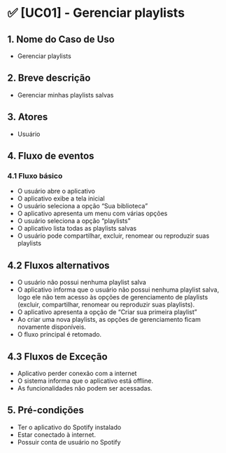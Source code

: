 # ✅ [UC01] - Gerenciar playlists

## 1. Nome do Caso de Uso
- Gerenciar playlists

## 2.  Breve descrição
- Gerenciar minhas playlists salvas
 
## 3.  Atores
- Usuário

## 4.  Fluxo de eventos

### 4.1 Fluxo básico

- O usuário abre o aplicativo
- O aplicativo exibe a tela inicial
- O usuário seleciona a opção “Sua biblioteca”
- O aplicativo apresenta um menu com várias opções
- O usuário seleciona a opção “playlists”
- O aplicativo lista todas as playlists salvas
- O usuário pode compartilhar, excluir, renomear ou reproduzir suas playlists

## 4.2 Fluxos alternativos

- O usuário não possui nenhuma playlist salva
- O aplicativo informa que o usuário não possui nenhuma playlist salva, logo ele não tem acesso às opções de gerenciamento de playlists (excluir, compartilhar, renomear ou reproduzir suas playlists).
- O aplicativo apresenta a opção de “Criar sua primeira playlist”
- Ao criar uma nova playlists, as opções de gerenciamento ficam novamente disponíveis.
- O fluxo principal é retomado.


## 4.3 Fluxos de Exceção

- Aplicativo perder conexão com a internet
- O sistema informa que o aplicativo está offline.
- As funcionalidades não podem ser acessadas.

## 5. Pré-condições

- Ter o aplicativo do Spotify instalado
- Estar conectado à internet.
- Possuir conta de usuário no Spotify


